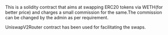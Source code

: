 This is a solidity contract that aims at swapping ERC20 tokens via WETH(for better price) and charges a small commission for the same.The commission can be changed by the admin as per requirement.

UniswapV2Router contract has been used for facilitating the swaps.
